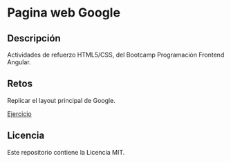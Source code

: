 # Pagina web Google

## Descripción

Actividades de refuerzo HTML5/CSS, del Bootcamp Programación Frontend Angular.

## Retos

Replicar el layout principal de Google.

[Ejercicio](https://carlesnacher.github.io/cnv-css-flex-buscadorgoogle-07112022/)

## Licencia

Este repositorio contiene la Licencia MIT.
